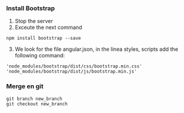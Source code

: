 ### Install Bootstrap
1. Stop the server
2. Exceute the next command
```
npm install bootstrap --save
```
3. We look for the file angular.json, in the linea styles, scripts add the following command:
```
'node_modules/bootstrap/dist/css/bootstrap.min.css'
'node_modules/bootstrap/dist/js/bootstrap.min.js'
```

### Merge en git
```
git branch new_branch
git checkout new_branch
```